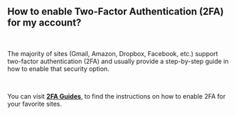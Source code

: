 <!-- 
---
title: How to enable Two-Factor Authentication (2FA) for my account?
--- 
-->

## **How to enable Two-Factor Authentication (2FA) for my account?**

<br />

The majority of sites (Gmail, Amazon, Dropbox, Facebook, etc.) support two-factor authentication (2FA) and usually provide a step-by-step guide in how to enable that security option. 

<br />

You can visit [**2FA Guides**](authenticator://guides), to find the instructions on how to enable 2FA for your favorite sites.
